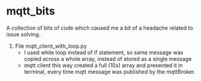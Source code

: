 # mqtt_bits

A collection of bits of code which caused me a bit of a headache related to issue solving. 
1. File mqtt_client_with_loop.py 
    * I used while loop instead of if statement, so same message was copied across a whole array, instead of stored as a single message 
    * mqtt client this way created a full (10x) array and presented it in terminal, every time mqtt message was published by the mqttBroker.